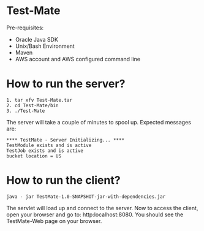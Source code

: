 # Test-Mate

Pre-requisites:
* Oracle Java SDK
* Unix/Bash Environment
* Maven
* AWS account and AWS configured command line

# How to run the server? 
    1. tar xfv Test-Mate.tar
    2. cd Test-Mate/bin
    3. ./Test-Mate

The server will take a couple of minutes to spool up. Expected messages are:
    
    **** TestMate - Server Initializing... ****
    TestModule exists and is active
    TestJob exists and is active
    bucket location = US 

# How to run the client?

    java - jar TestMate-1.0-SNAPSHOT-jar-with-dependencies.jar

The servlet will load up and connect to the server. Now to access the client, open
your browser and go to: http:localhost:8080. You should see the TestMate-Web
page on your browser.
